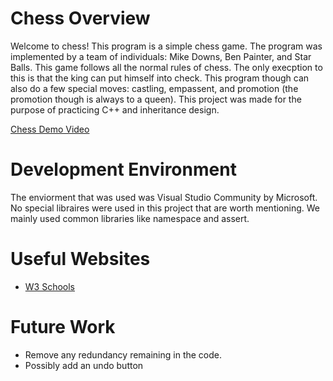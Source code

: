 # Chess Overview
Welcome to chess!  This program is a simple chess game.  The program was implemented by a team of individuals: Mike Downs, Ben Painter, and Star Balls.  This game follows all the normal rules of chess. The only execption to this is that the king can put himself into check.  This program though can also do a few special moves: castling, empassent, and promotion (the promotion though is always to a queen).  This project was made for the purpose of practicing C++ and inheritance design.

[Chess Demo Video](http://youtube.link.goes.here)

# Development Environment

The enviorment that was used was Visual Studio Community by Microsoft.  No special libraires were used in this project that are worth mentioning.  We mainly used common libraries like namespace and assert.

# Useful Websites
* [W3 Schools ](https://www.w3schools.com/cpp/default.asp)

# Future Work
* Remove any redundancy remaining in the code.
* Possibly add an undo button
